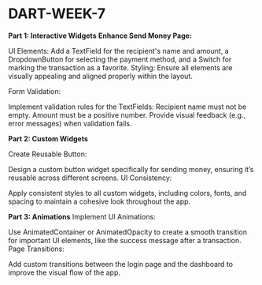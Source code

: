 # DART-WEEK-7
**Part 1: Interactive Widgets**
**Enhance Send Money Page:**

UI Elements: Add a TextField for the recipient's name and amount, a DropdownButton for selecting the payment method, and a Switch for marking the transaction as a favorite.
Styling: Ensure all elements are visually appealing and aligned properly within the layout.

Form Validation:

Implement validation rules for the TextFields:
Recipient name must not be empty.
Amount must be a positive number.
Provide visual feedback (e.g., error messages) when validation fails.


**Part 2: Custom Widgets**

Create Reusable Button:

Design a custom button widget specifically for sending money, ensuring it’s reusable across different screens.
UI Consistency:

Apply consistent styles to all custom widgets, including colors, fonts, and spacing to maintain a cohesive look throughout the app.

**Part 3: Animations**
Implement UI Animations:

Use AnimatedContainer or AnimatedOpacity to create a smooth transition for important UI elements, like the success message after a transaction.
Page Transitions:

Add custom transitions between the login page and the dashboard to improve the visual flow of the app.

